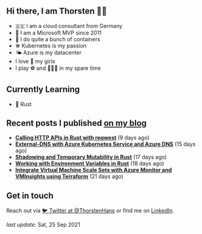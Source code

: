 ## Hi there, I am Thorsten 👋🏼

- 🇩🇪 I am a cloud consultant from Germany
- 🔷 I am a Microsoft MVP since 2011
- 🐳 I do quite a bunch of containers
- ☸️ Kubernetes is my passion
- 🌤 Azure is my datacenter
- I love 💞 my girls
- I play ⚽️ and 🏃🏻‍♂️ in my spare time

## Currently Learning

- 🦀 Rust

## Recent posts I published [on my blog](https://thorsten-hans.com)

- **[Calling HTTP APIs in Rust with reqwest](https://thorsten-hans.com/calling-http-apis-in-rust-with-reqwest/)** (9 days ago)
- **[External-DNS with Azure Kubernetes Service and Azure DNS](https://thorsten-hans.com/external-dns-azure-kubernetes-service-azure-dns/)** (15 days ago)
- **[Shadowing and Temporary Mutability in Rust](https://thorsten-hans.com/shadowing-temporary-mutability-rust/)** (17 days ago)
- **[Working with Environment Variables in Rust](https://thorsten-hans.com/working-with-environment-variables-in-rust/)** (18 days ago)
- **[Integrate Virtual Machine Scale Sets with Azure Monitor and VMInsights using Terraform](https://thorsten-hans.com/integrate-virtual-machine-scale-sets-azure-monitor-vminsights-terraform/)** (21 days ago)

## Get in touch

Reach out via [🐦 Twitter at @ThorstenHans](https://twitter.com/ThorstenHans) or find me on [LinkedIn](https://linkedin.com/in/ThorstenHans).

_last update_: Sat, 25 Sep 2021
